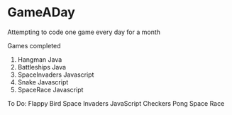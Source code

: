 # GameADay
Attempting to code one game every day for a month

Games completed
1) Hangman Java
2) Battleships Java
3) SpaceInvaders Javascript
4) Snake Javascript
5) SpaceRace Javascript

To Do:
Flappy Bird
Space Invaders JavaScript
Checkers
Pong
Space Race
